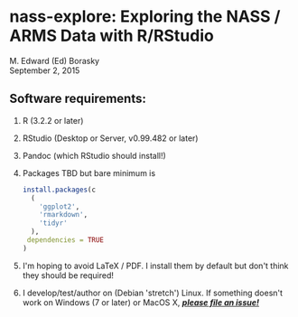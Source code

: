 # nass-explore: Exploring the NASS / ARMS Data with R/RStudio
M. Edward (Ed) Borasky  
September 2, 2015  

## Software requirements:
1. R (3.2.2 or later)
2. RStudio (Desktop or Server, v0.99.482 or later)
3. Pandoc (which RStudio should install!)
4. Packages TBD but bare minimum is

    
    ```r
    install.packages(c
      (
        'ggplot2',
        'rmarkdown',
        'tidyr'
      ),
     dependencies = TRUE
    )
    ```
5. I'm hoping to avoid LaTeX / PDF. I install them by default but don't think they should be required!
6. I develop/test/author on (Debian 'stretch') Linux. If something doesn't work on Windows (7 or later) or MacOS X, [***please file an issue!***](https://github.com/hackoregon/nass-explore/issues/new)
